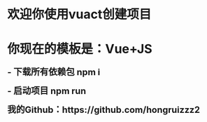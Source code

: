 <h1>欢迎你使用vuact创建项目</h1>
<h1>你现在的模板是：Vue+JS</h1>

<strong style="font-size:20px">- 下载所有依赖包 npm i</strong>

<strong style="font-size:20px">- 启动项目 npm run</strong>

<strong style="font-size:20px">
我的Github：https://github.com/hongruizzz2
</strong>